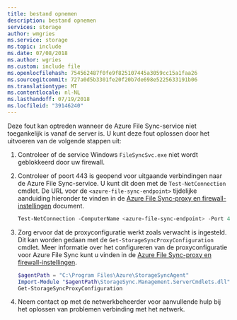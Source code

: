 ```yaml
---
title: bestand opnemen
description: bestand opnemen
services: storage
author: wmgries
ms.service: storage
ms.topic: include
ms.date: 07/08/2018
ms.author: wgries
ms.custom: include file
ms.openlocfilehash: 754562487f0fe9f825107445a3059cc15a1faa26
ms.sourcegitcommit: 727a0d5b3301fe20f20b7de698e5225633191b06
ms.translationtype: MT
ms.contentlocale: nl-NL
ms.lasthandoff: 07/19/2018
ms.locfileid: "39146240"
---
```

Deze fout kan optreden wanneer de Azure File Sync-service niet toegankelijk is vanaf de server is. U kunt deze fout oplossen door het uitvoeren van de volgende stappen uit:

1. Controleer of de service Windows `FileSyncSvc.exe` niet wordt geblokkeerd door uw firewall.
2. Controleer of poort 443 is geopend voor uitgaande verbindingen naar de Azure File Sync-service. U kunt dit doen met de `Test-NetConnection` cmdlet. De URL voor de `<azure-file-sync-endpoint>` tijdelijke aanduiding hieronder te vinden in de [Azure File Sync-proxy en firewall-instellingen](../articles/storage/files/storage-sync-files-firewall-and-proxy.md#firewall) document. 

    ```PowerShell
    Test-NetConnection -ComputerName <azure-file-sync-endpoint> -Port 443
    ```

3. Zorg ervoor dat de proxyconfiguratie werkt zoals verwacht is ingesteld. Dit kan worden gedaan met de `Get-StorageSyncProxyConfiguration` cmdlet. Meer informatie over het configureren van de proxyconfiguratie voor Azure File Sync kunt u vinden in de [Azure File Sync-proxy en firewall-instellingen](../articles/storage/files/storage-sync-files-firewall-and-proxy.md#firewall).

    ```PowerShell
    $agentPath = "C:\Program Files\Azure\StorageSyncAgent"
    Import-Module "$agentPath\StorageSync.Management.ServerCmdlets.dll"
    Get-StorageSyncProxyConfiguration
    ```
    
4. Neem contact op met de netwerkbeheerder voor aanvullende hulp bij het oplossen van problemen verbinding met het netwerk.